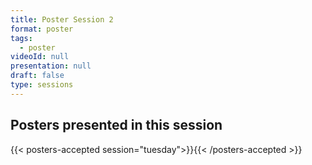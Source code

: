```yaml
---
title: Poster Session 2
format: poster
tags:
  - poster
videoId: null
presentation: null
draft: false
type: sessions
---
```

<!-- Click link for
{{< button-link icon="direction" label="instructions for authors of accepted posters" url="http://localhost:1313/presentations/#poster-presentations" target="_blank" >}} -->


## Posters presented in this session
{{< posters-accepted session="tuesday">}}{{< /posters-accepted >}}
